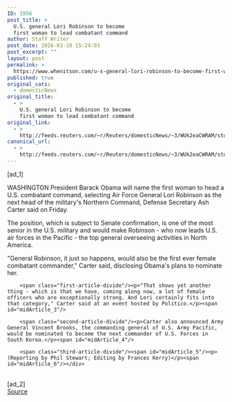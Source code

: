 ```yaml
---
ID: 1956
post_title: >
  U.S. general Lori Robinson to become
  first woman to lead combatant command
author: Staff Writer
post_date: 2016-03-18 15:24:03
post_excerpt: ""
layout: post
permalink: >
  https://www.whenitson.com/u-s-general-lori-robinson-to-become-first-woman-to-lead-combatant-command/
published: true
original_cats:
  - domesticNews
original_title:
  - >
    U.S. general Lori Robinson to become
    first woman to lead combatant command
original_link:
  - >
    http://feeds.reuters.com/~r/Reuters/domesticNews/~3/WUk2eaCWRAM/story01.htm
canonical_url:
  - >
    http://feeds.reuters.com/~r/Reuters/domesticNews/~3/WUk2eaCWRAM/story01.htm
---
```

 [ad_1]
<br><div id="articleText">
<span id="midArticle_start"/>

<span class="focusParagraph" readability="6"><p><span class="articleLocation">WASHINGTON</span> President Barack Obama will name the first woman to head a U.S. combatant command, selecting Air Force General Lori Robinson as the next head of the military's Northern Command, Defense Secretary Ash Carter said on Friday.</p></span><span id="midArticle_0"/><p>The position, which is subject to Senate confirmation, is one of the most senior in the U.S. military and would make Robinson - who now leads U.S. air forces in the Pacific - the top general overseeing activities in North America.</p><span id="midArticle_1"/><p>"General Robinson, it just so happens, would also be the first ever female combatant commander," Carter said, disclosing Obama's plans to nominate her.</p><span id="midArticle_2"/>
        
        <span class="first-article-divide"/><p>"That shows yet another thing - which is that we have, coming along now, a lot of female officers who are exceptionally strong. And Lori certainly fits into that category," Carter said at an event hosted by Politico.</p><span id="midArticle_3"/>
        
        <span class="second-article-divide"/><p>Carter also announced Army General Vincent Brooks, the commanding general of U.S. Army Pacific, would be nominated to become the next commander of U.S. Forces in South Korea.</p><span id="midArticle_4"/>
        
        <span class="third-article-divide"/><span id="midArticle_5"/><p> (Reporting by Phil Stewart; Editing by Frances Kerry)</p><span id="midArticle_6"/></div>
<br>[ad_2]
<br><a href="http://feeds.reuters.com/~r/Reuters/domesticNews/~3/WUk2eaCWRAM/story01.htm">Source </a>
